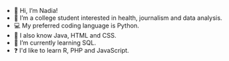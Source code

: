 - 👋 Hi, I’m Nadia!
- 👀 I’m a college student interested in health, journalism and data analysis.
- 💻 My preferred coding language is Python.
- 🧠 I also know Java, HTML and CSS.
- 🌱 I’m currently learning SQL.
- ❓ I'd like to learn R, PHP and JavaScript.

<!---
nadiabey/nadiabey is a ✨ special ✨ repository because its `README.md` (this file) appears on your GitHub profile.
You can click the Preview link to take a look at your changes.
--->
